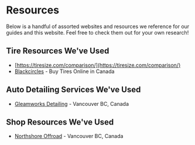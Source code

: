# Resources

Below is a handful of assorted websites and resources we reference for our guides and this website. Feel free to check them out for your own research!

## Tire Resources We've Used
* [https://tiresize.com/comparison/](https://tiresize.com/comparison/)
* [Blackcircles](https://www.blackcircles.ca/en) - Buy Tires Online in Canada

## Auto Detailing Services We've Used
* [Gleamworks Detailing](https://gleamworksdetailing.ca/) - Vancouver BC, Canada

## Shop Resources We've Used
* [Northshore Offroad](https://nsor.com/) - Vancouver BC, Canada